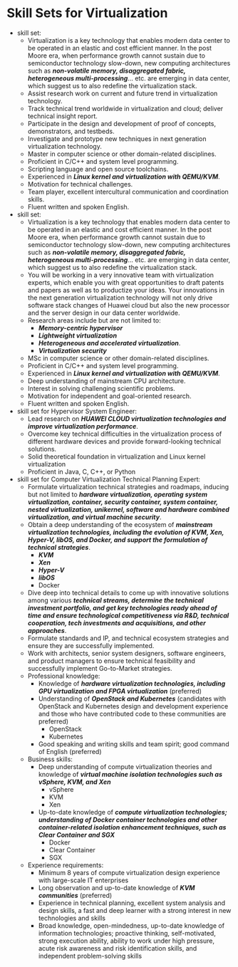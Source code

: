 #	Skill Sets for Virtualization



+ skill set:
	- Virtualization is a key technology that enables modern data center to be operated in an elastic and cost efficient manner. In the post Moore era, when performance growth cannot sustain due to semiconductor technology slow-down, new computing architectures such as ***non-volatile memory, disaggregated fabric, heterogeneous multi-processing***... etc. are emerging in data center, which suggest us to also redefine the virtualization stack.
	- Assist research work on current and future trend in virtualization technology.
	- Track technical trend worldwide in virtualization and cloud; deliver technical insight report.
	- Participate in the design and development of proof of concepts, demonstrators, and testbeds.
	- Investigate and prototype new techniques in next generation virtualization technology.
	- Master in computer science or other domain-related disciplines.
	- Proficient in C/C++ and system level programming.
	- Scripting language and open source toolchains.
	- Experienced in ***Linux kernel and virtualization with QEMU/KVM***.
	- Motivation for technical challenges.
	- Team player, excellent intercultural communication and coordination skills.
	- Fluent written and spoken English.
+ skill set:
	- Virtualization is a key technology that enables modern data center to be operated in an elastic and cost efficient manner. In the post Moore era, when performance growth cannot sustain due to semiconductor technology slow-down, new computing architectures such as ***non-volatile memory, disaggregated fabric, heterogeneous multi-processing***... etc. are emerging in data center, which suggest us to also redefine the virtualization stack.
	- You will be working in a very innovative team with virtualization experts, which enable you with great opportunities to draft patents and papers as well as to productize your ideas. Your innovations in the next generation virtualization technology will not only drive software stack changes of Huawei cloud but also the new processor and the server design in our data center worldwide.
	- Research areas include but are not limited to:
		* ***Memory-centric hypervisor***
		* ***Lightweight virtualization***
		* ***Heterogeneous and accelerated virtualization***.
		* ***Virtualization security***
	- MSc in computer science or other domain-related disciplines.
	- Proficient in C/C++ and system level programming.
	- Experienced in ***Linux kernel and virtualization with QEMU/KVM***.
	- Deep understanding of mainstream CPU architecture.
	- Interest in solving challenging scientific problems.
	- Motivation for independent and goal-oriented research.
	- Fluent written and spoken English.
+ skill set for Hypervisor System Engineer:
	- Lead research on ***HUAWEI CLOUD virtualization technologies and improve virtualization performance***.
	- Overcome key technical difficulties in the virtualization process of different hardware devices and provide forward-looking technical solutions.
	- Solid theoretical foundation in virtualization and Linux kernel virtualization
	- Proficient in Java, C, C++, or Python
+ skill set for Computer Virtualization Technical Planning Expert:
	- Formulate virtualization technical strategies and roadmaps, inducing but not limited to ***hardware virtualization, operating system virtualization, container, security container, system container, nested virtualization, unikernel, software and hardware combined virtualization, and virtual machine security***.
	- Obtain a deep understanding of the ecosystem of ***mainstream virtualization technologies, including the evolution of KVM, Xen, Hyper-V, libOS, and Docker, and support the formulation of technical strategies***.
		* ***KVM***
		* ***Xen***
		* ***Hyper-V***
		* ***libOS***
		* Docker
	- Dive deep into technical details to come up with innovative solutions among various ***technical streams, determine the technical investment portfolio, and get key technologies ready ahead of time and ensure technological competitiveness via R&D, technical cooperation, tech investments and acquisitions, and other approaches***.
	- Formulate standards and IP, and technical ecosystem strategies and ensure they are successfully implemented.
	- Work with architects, senior system designers, software engineers, and product managers to ensure technical feasibility and successfully implement Go-to-Market strategies.
	- Professional knowledge:
		* Knowledge of ***hardware virtualization technologies, including GPU virtualization and FPGA virtualization*** (preferred)
		* Understanding of ***OpenStack and Kubernetes*** (candidates with OpenStack and Kubernetes design and development experience and those who have contributed code to these communities are preferred)
			+ OpenStack
			+ Kubernetes
		* Good speaking and writing skills and team spirit; good command of English (preferred)
	- Business skills:
		* Deep understanding of compute virtualization theories and knowledge of ***virtual machine isolation technologies such as vSphere, KVM, and Xen***
			+ vSphere
			+ KVM
			+ Xen
		* Up-to-date knowledge of ***compute virtualization technologies; understanding of Docker container technologies and other container-related isolation enhancement techniques, such as Clear Container and SGX***
			+ Docker
			+ Clear Container
			+ SGX
	- Experience requirements:  
		* Minimum 8 years of compute virtualization design experience with large-scale IT enterprises
		* Long observation and up-to-date knowledge of ***KVM communities*** (preferred)
		* Experience in technical planning, excellent system analysis and design skills, a fast and deep learner with a strong interest in new technologies and skills
		* Broad knowledge, open-mindedness, up-to-date knowledge of information technologies; proactive thinking, self-motivated, strong execution ability, ability to work under high pressure, acute risk awareness and risk identification skills, and independent problem-solving skills

